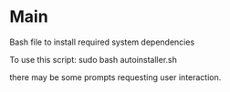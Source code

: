 # Main

Bash file to install required system dependencies

To use this script:
sudo bash autoinstaller.sh

there may be some prompts requesting user interaction.
